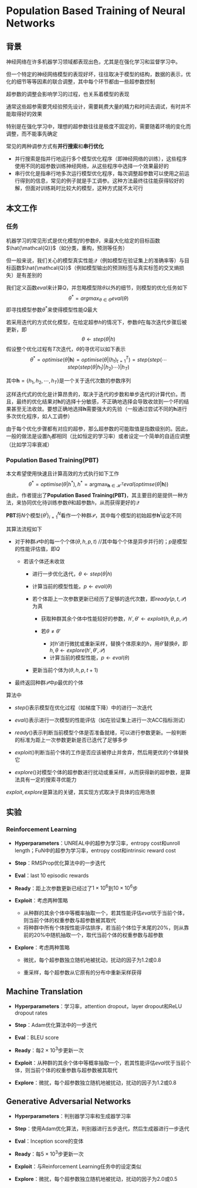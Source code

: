 # Population Based Training of Neural Networks  

## 背景

神经网络在许多机器学习领域都表现出色，尤其是在强化学习和监督学习中。

但一个特定的神经网络模型的表现好坏，往往取决于模型的结构，数据的表示，优化的细节等等因素的联合调整，其中每个环节都由一些超参数控制

超参数的调整会影响学习的过程，也关系着模型的表现

通常这些超参需要凭经验预先设计，需要耗费大量的精力和时间去调试，有时并不能取得好的效果

特别是在强化学习中，理想的超参数往往是极度不固定的，需要随着环境的变化而调整，而不能事先确定

常见的两种调参方式有**并行搜索**和**串行优化**

* 并行搜索是指并行地运行多个模型优化程序（即神经网络的训练），这些程序使用不同的超参数训练神经网络，从这些程序中选择一个效果最好的
* 串行优化是指串行地多次运行模型优化程序，每次调整超参数可以使用之前运行得到的信息，常见的例子就是手工调参。这种方法最终往往能获得较好的解，但面对训练耗时比较大的模型，这种方式就不太可行

## 本文工作

### 任务

机器学习的常见形式是优化模型$f$的参数$\theta$，来最大化给定的目标函数$\hat{\mathcal{Q}}$（如分类，重构，预测等任务）

但一般来说，我们关心的模型真实性能$\mathcal{Q}$（例如模型在验证集上的准确率等）与目标函数$\hat{\mathcal{Q}}$（例如模型输出的预测标签与真实标签的交叉熵损失）是有差别的

我们定义函数$eval$来计算$Q$，并忽略模型除$\theta$以外的细节，则模型的优化任务如下
$$
\theta^*=argmax_{\theta\in\Theta}eval(\theta)
$$
即寻找模型参数$\theta^*$来使得模型性能$Q$最大

若采用迭代的方式优化模型，在给定超参$h$的情况下，参数$\theta$在每次迭代步骤后被更新，即
$$
\theta\gets step(\theta|h)
$$
假设整个优化过程有$T$次迭代，$\theta$的寻优可以如下表示
$$
\theta^*=optimise(\theta|\mathbf{h})=optimise(\theta|(h_t)_{t=1}^T)=step(step(\cdots step(step(\theta|h_1)|h_2)\cdots)|h_T)
$$

其中$\mathbf{h}=\{h_1,h_2,\cdots,h_T\}$是一个关于迭代次数的参数序列

这样迭代式的优化是计算昂贵的，取决于迭代的步数和单步迭代的计算代价。而且，最终的优化结果对$\mathbf{h}$的选择十分敏感，不正确地选择会导致收敛到一个坏的结果甚至无法收敛。要想正确地选择$\mathbf{h}$需要强大的先验（一般通过尝试不同的$\mathbf{h}$进行多次优化程序，如人工调参）

由于每个优化步骤都有对应的超参，那么超参数的可能取值是指数级别的。因此，一般的做法是设置$h_t$都相同（比如恒定的学习率）或者设定一个简单的自适应调整（比如学习率衰减）

### Population Based Training(PBT)

本文希望使用快速且计算高效的方式执行如下工作
$$
\theta^*=optimise(\theta|h^*),h^*=\mathrm{argmax}_{\mathbf{h}\in\mathcal{H}^T}eval(optimse(\theta|\mathbf{h}))
$$
由此，作者提出了**Population Based Training(PBT)**，其主要目的是提供一种方法，来协同优化待训练参数$\theta$和超参数$h$，从而获得更好的$\mathcal{Q}$

**PBT**将$N$个模型$\{\theta^i\}_{i=1}^N$看作一个种群$\mathcal{P}$，其中每个模型的初始超参$\mathbf{h}^i$设定不同

其算法流程如下

* 对于种群$\mathcal{P}$中的每一个个体$(\theta,h,p,t)$	//其中每个个体是异步并行的；$p$是模型的性能评估值，即$Q$

  * 若该个体还未收敛

    * 进行一步优化迭代，$\theta\gets step(\theta|h)$

    * 计算当前的模型性能，$p\gets eval(\theta)$

    * 若个体距上一次参数更新已经历了足够的迭代次数，即$ready(p,t,\mathcal{P})$为真

      * 获取种群其余个体中性能较好的参数，$h',\theta'\gets exploit(h,\theta,p,\mathcal{P})$

      * 若$\theta\ne \theta'$
        * 对$h'$进行微扰或重新采样，替换个体原来的$h$，用$\theta'$替换$\theta$，即$h,\theta\gets explore(h',\theta',\mathcal{P})$
        * 计算当前的模型性能，$p\gets eval(\theta)$

    * 更新当前个体为$(\theta,h,p,t+1)$

* 最终返回种群$\mathcal{P}$中$p$最优的个体

算法中

* $step()$表示模型在优化过程（如梯度下降）中的进行一次迭代
* $eval()$表示进行一次模型的性能评估（如在验证集上进行一次ACC指标测试）

* $ready()$表示判断当前模型个体是否准备就绪，可以进行参数更新。一般判断的标准为距上一次参数更新是否已迭代了足够多步

* $exploit()$判断当前个体的工作是否应该被停止并舍弃，然后用更优的个体替换它
* $explore()$对模型个体的超参数进行扰动或重采样，从而获得新的超参数，是算法具有一定的搜索寻优能力

$exploit,explore$是算法的关键，其实现方式取决于具体的应用场景

## 实验

### Reinforcement Learning

* **Hyperparameters**：UNREAL中的超参为学习率，entropy cost和unroll length；FuN中的超参为学习率，entropy cost和intrinsic reward cost 

* **Step**：RMSProp优化算法中的一步迭代

* **Eval**：last 10 episodic rewards  

* **Ready**：距上次参数更新已经过了$1\times10^6$到$10\times10^6$步

* **Exploit**：考虑两种策略
  * 从种群的其余个体中等概率抽取一个，若其性能评估$eval$优于当前个体，则当前个体的权重参数与超参数被其取代
  * 将种群中所有个体按性能评估排序，若当前个体位于末尾的$20\%$，则从靠前的$20\%$中随机抽取一个，取代当前个体的权重参数与超参数

* **Explore**：考虑两种策略

  * 微扰，每个超参数独立随机地被扰动，扰动的因子为$1.2$或$0.8$

  * 重采样，每个超参数从它原有的分布中重新采样获得

## Machine Translation

* **Hyperparameters**：学习率，attention dropout，layer dropout和ReLU dropout rates

* **Step**：Adam优化算法中的一步迭代

* **Eval**：BLEU score

* **Ready**：每$2\times10^3$步更新一次

* **Exploit**：从种群的其余个体中等概率抽取一个，若其性能评估$eval$优于当前个体，则当前个体的权重参数与超参数被其取代

* **Explore**：微扰，每个超参数独立随机地被扰动，扰动的因子为$1.2$或$0.8$

  

## Generative Adversarial Networks

* **Hyperparameters**：判别器学习率和生成器学习率

* **Step**：使用Adam优化算法，判别器进行五步迭代，然后生成器进行一步迭代

* **Eval**：Inception score的变体

* **Ready**：每$5\times10^3$步更新一次

* **Exploit**：与Reinforcement Learning任务中的设定类似

* **Explore**：微扰，每个超参数独立随机地被扰动，扰动的因子为$2.0$或$0.5$

